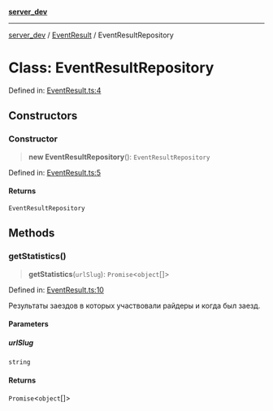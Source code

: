 [**server_dev**](../../README.md)

***

[server_dev](../../README.md) / [EventResult](../README.md) / EventResultRepository

# Class: EventResultRepository

Defined in: [EventResult.ts:4](https://github.com/caH40/zwiftpower/blob/5fffec92fb890f2c9fb8c4956cd7f708cc1e00f5/server/src/repositories/EventResult.ts#L4)

## Constructors

### Constructor

> **new EventResultRepository**(): `EventResultRepository`

Defined in: [EventResult.ts:5](https://github.com/caH40/zwiftpower/blob/5fffec92fb890f2c9fb8c4956cd7f708cc1e00f5/server/src/repositories/EventResult.ts#L5)

#### Returns

`EventResultRepository`

## Methods

### getStatistics()

> **getStatistics**(`urlSlug`): `Promise`\<`object`[]\>

Defined in: [EventResult.ts:10](https://github.com/caH40/zwiftpower/blob/5fffec92fb890f2c9fb8c4956cd7f708cc1e00f5/server/src/repositories/EventResult.ts#L10)

Результаты заездов в которых участвовали райдеры и когда был заезд.

#### Parameters

##### urlSlug

`string`

#### Returns

`Promise`\<`object`[]\>
